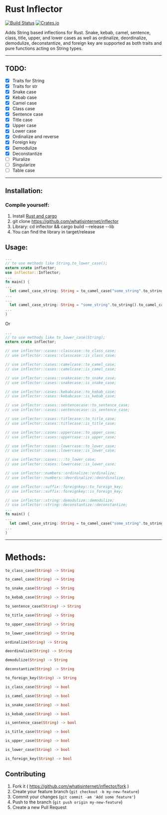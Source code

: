# Rust Inflector

[![Build Status](https://travis-ci.org/whatisinternet/inflector.svg?branch=master)](https://travis-ci.org/whatisinternet/inflector) [![Crates.io](https://img.shields.io/crates/v/inflector.svg)](https://crates.io/crates/inflector)

Adds String based inflections for Rust. Snake, kebab, camel,
sentence, class, title, upper, and lower cases as well as ordinalize,
deordinalize, demodulize, deconstantize, and foreign key are supported as both traits and pure functions
acting on String types.

-----
## TODO:

- [x] Traits for String
- [x] Traits for str
- [x] Snake case
- [x] Kebab case
- [x] Camel case
- [x] Class case
- [x] Sentence case
- [x] Title case
- [x] Upper case
- [x] Lower case
- [x] Ordinalize and reverse
- [x] Foreign key
- [x] Demodulize
- [x] Deconstantize
- [ ] Pluralize
- [ ] Singularize
- [ ] Table case

-----

## Installation:

### Compile yourself:

1. Install [Rust and cargo](http://doc.crates.io/)
2. git clone https://github.com/whatisinternet/inflector
3. Library: cd inflector && cargo build --release --lib
4. You can find the library in target/release

## Usage:

```rust
...
// to use methods like String.to_lower_case();
extern crate inflector;
use inflector::Inflector;
...
fn main() {
...
  let camel_case_string: String = to_camel_case("some_string".to_string());
...
...
  let camel_case_string: String = "some_string".to_string().to_camel_case();
...
}

```

Or

```rust
...
// to use methods like to_lower_case(String);
extern crate inflector;

// use inflector::cases::classcase::to_class_case;
// use inflector::cases::classcase::is_class_case;

// use inflector::cases::camelcase::to_camel_case;
// use inflector::cases::camelcase::is_camel_case;

// use inflector::cases::snakecase::to_snake_case;
// use inflector::cases::snakecase::is_snake_case;

// use inflector::cases::kebabcase::to_kebab_case;
// use inflector::cases::kebabcase::is_kebab_case;

// use inflector::cases::sentencecase::to_sentence_case;
// use inflector::cases::sentencecase::is_sentence_case;

// use inflector::cases::titlecase::to_title_case;
// use inflector::cases::titlecase::is_title_case;

// use inflector::cases::uppercase::to_upper_case;
// use inflector::cases::uppercase::is_upper_case;

// use inflector::cases::lowercase::to_lower_case;
// use inflector::cases::lowercase::is_lower_case;

// use inflector::cases::::to_lower_case;
// use inflector::cases::lowercase::is_lower_case;

// use inflector::numbers::ordinalize::ordinalize;
// use inflector::numbers::deordinalize::deordinalize;

// use inflector::suffix::foreignkey::to_foreign_key;
// use inflector::suffix::foreignkey::is_foreign_key;

// use inflector::string::demodulize::demodulize;
// use inflector::string::deconstantize::deconstantize;
...
fn main() {
...
  let camel_case_string: String = to_camel_case("some_string".to_string());
...
}

```

-----
# Methods:

```rust
to_class_case(String) -> String
```

```rust
to_camel_case(String) -> String
```

```rust
to_snake_case(String) -> String
```

```rust
to_kebab_case(String) -> String
```

```rust
to_sentence_case(String) -> String
```

```rust
to_title_case(String) -> String
```

```rust
to_upper_case(String) -> String
```

```rust
to_lower_case(String) -> String
```

```rust
ordinalize(String) -> String
```

```rust
deordinalize(String) -> String
```

```rust
demodulize(String) -> String
```

```rust
deconstantize(String) -> String
```

```rust
to_foreign_key(String) -> String
```


```rust
is_class_case(String) -> bool
```

```rust
is_camel_case(String) -> bool
```

```rust
is_snake_case(String) -> bool
```

```rust
is_kebab_case(String) -> bool
```

```rust
is_sentence_case(String) -> bool
```

```rust
is_title_case(String) -> bool
```

```rust
is_upper_case(String) -> bool
```

```rust
is_lower_case(String) -> bool
```

```rust
is_foreign_key(String) -> bool
```

## Contributing

1. Fork it ( https://github.com/whatisinternet/inflector/fork )
2. Create your feature branch (`git checkout -b my-new-feature`)
3. Commit your changes (`git commit -am 'Add some feature'`)
4. Push to the branch (`git push origin my-new-feature`)
5. Create a new Pull Request

